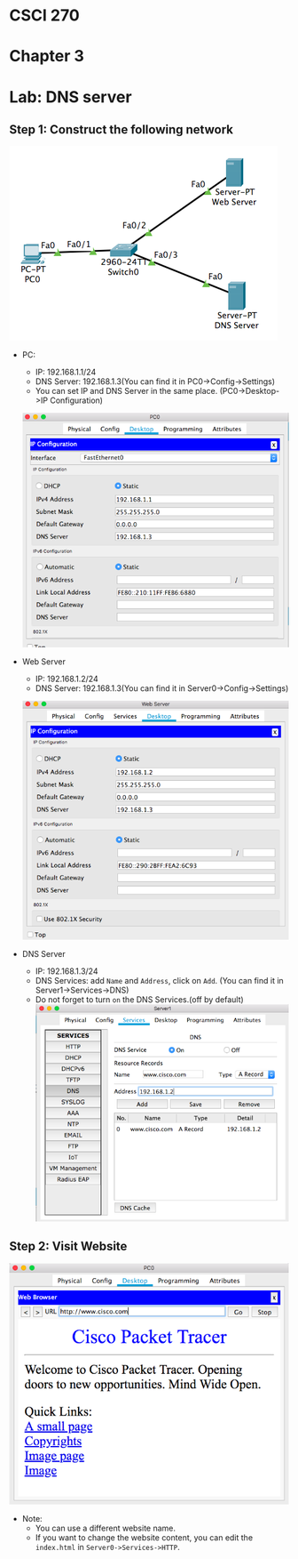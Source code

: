 # CSCI 270
# Chapter 3
# Lab: DNS server

## Step 1: Construct the following network

![DNS0](../Resources/DNS0.png)


+ PC:
  - IP: 192.168.1.1/24
  - DNS Server: 192.168.1.3(You can find it in PC0->Config->Settings)
  - You can set IP and DNS Server in the same place. (PC0->Desktop->IP Configuration)
  
  ![DNS0_1](../Resources/DNS0_1.png)
  
+ Web Server
  - IP: 192.168.1.2/24
  - DNS Server: 192.168.1.3(You can find it in Server0->Config->Settings)

  ![DNS0_2](../Resources/DNS0_2.png)


+ DNS Server
  - IP: 192.168.1.3/24
  - DNS Services: add `Name` and `Address`, click on `Add`. (You can find it in Server1->Services->DNS) 
  - Do not forget to turn `on` the DNS Services.(off by default)
  ![DNS1](../Resources/DNS1.png)
  
## Step 2: Visit Website

![DNS2](../Resources/DNS2.png)


+ Note:
  - You can use a different website name.
  - If you want to change the website content, you can edit the `index.html` in `Server0->Services->HTTP`.
